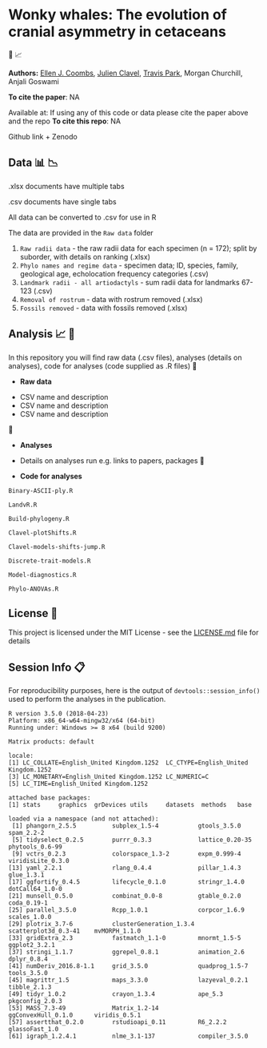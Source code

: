 # Wonky whales: The evolution of cranial asymmetry in cetaceans
:whale2: :chart_with_upwards_trend:


__Authors:__
[Ellen J. Coombs](mailto:ellen.coombs.14@ucl.ac.uk),
[Julien Clavel](https://github.com/JClavel),
[Travis Park](https://github.com/travispark),
Morgan Churchill,
Anjali Goswami 

__To cite the paper__: NA
> 
Available at: 
If using any of this code or data please cite the paper above and the repo
__To cite this repo__: NA
> 
Github link + Zenodo
<insert Zenodo badge> 

## Data :bar_chart: :chart_with_downwards_trend: 

.xlsx documents have multiple tabs 

.csv documents have single tabs 

All data can be converted to .csv for use in R

The data are provided in the `Raw data` folder
1. `Raw radii data` - the raw radii data for each specimen (n = 172); split by suborder, with details on ranking (.xlsx)
2. `Phylo names and regime data` - specimen data; ID, species, family, geological age, echolocation frequency categories (.csv) 
3. `Landmark radii - all artiodactyls` - sum radii data for landmarks 67-123 (.csv)
4. `Removal of rostrum` - data with rostrum removed (.xlsx)
5. `Fossils removed` - data with fossils removed (.xlsx)

## Analysis :chart_with_upwards_trend: :whale2:
In this repository you will find raw data (.csv files), analyses (details on analyses), code for analyses (code supplied as .R files)
 :file_folder:
* **Raw data**
- CSV name and description 
- CSV name and description 
- CSV name and description 

 :file_folder:
* **Analyses**
- Details on analyses run e.g. links to papers, packages 
 :file_folder:
* **Code for analyses**

`Binary-ASCII-ply.R`

`LandvR.R`

`Build-phylogeny.R`

`Clavel-plotShifts.R`

`Clavel-models-shifts-jump.R`

`Discrete-trait-models.R`

`Model-diagnostics.R` 

`Phylo-ANOVAs.R`

## License :page_with_curl:
This project is licensed under the MIT License - see the [LICENSE.md](https://github.com/EllenJCoombs/Asymmetry-evolution-cetaceans/blob/master/LICENSE) file for details

## Session Info :clipboard:
For reproducibility purposes, here is the output of `devtools::session_info()` used to perform the analyses in the publication. 

```{r}
R version 3.5.0 (2018-04-23)
Platform: x86_64-w64-mingw32/x64 (64-bit)
Running under: Windows >= 8 x64 (build 9200)

Matrix products: default

locale:
[1] LC_COLLATE=English_United Kingdom.1252  LC_CTYPE=English_United Kingdom.1252   
[3] LC_MONETARY=English_United Kingdom.1252 LC_NUMERIC=C                           
[5] LC_TIME=English_United Kingdom.1252    

attached base packages:
[1] stats     graphics  grDevices utils     datasets  methods   base     

loaded via a namespace (and not attached):
 [1] phangorn_2.5.5          subplex_1.5-4           gtools_3.5.0            spam_2.2-2             
 [5] tidyselect_0.2.5        purrr_0.3.3             lattice_0.20-35         phytools_0.6-99        
 [9] vctrs_0.2.3             colorspace_1.3-2        expm_0.999-4            viridisLite_0.3.0      
[13] yaml_2.2.1              rlang_0.4.4             pillar_1.4.3            glue_1.3.1             
[17] ggfortify_0.4.5         lifecycle_0.1.0         stringr_1.4.0           dotCall64_1.0-0        
[21] munsell_0.5.0           combinat_0.0-8          gtable_0.2.0            coda_0.19-1            
[25] parallel_3.5.0          Rcpp_1.0.1              corpcor_1.6.9           scales_1.0.0           
[29] plotrix_3.7-6           clusterGeneration_1.3.4 scatterplot3d_0.3-41    mvMORPH_1.1.0          
[33] gridExtra_2.3           fastmatch_1.1-0         mnormt_1.5-5            ggplot2_3.2.1          
[37] stringi_1.1.7           ggrepel_0.8.1           animation_2.6           dplyr_0.8.4            
[41] numDeriv_2016.8-1.1     grid_3.5.0              quadprog_1.5-7          tools_3.5.0            
[45] magrittr_1.5            maps_3.3.0              lazyeval_0.2.1          tibble_2.1.3           
[49] tidyr_1.0.2             crayon_1.3.4            ape_5.3                 pkgconfig_2.0.3        
[53] MASS_7.3-49             Matrix_1.2-14           ggConvexHull_0.1.0      viridis_0.5.1          
[57] assertthat_0.2.0        rstudioapi_0.11         R6_2.2.2                glassoFast_1.0         
[61] igraph_1.2.4.1          nlme_3.1-137            compiler_3.5.0  
```

